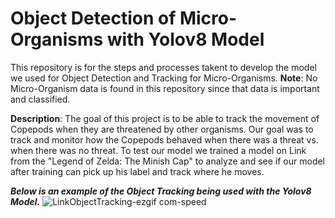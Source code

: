 # Object Detection of Micro-Organisms with Yolov8 Model
This repository is for the steps and processes takent to develop the model we used for Object Detection and Tracking for Micro-Organisms.
**Note**: No Micro-Organism data is found in this repository since that data is important and classified.

**Description**: The goal of this project is to be able to track the movement of Copepods when they are threatened by other organisms. Our goal was to track and monitor how the Copepods behaved when there was a threat vs. when there was no threat.
To test our model we trained a model on Link from the "Legend of Zelda: The Minish Cap" to analyze and see if our model after training can pick up his label and track where he moves.

***Below is an example of the Object Tracking being used with the Yolov8 Model.***
![LinkObjectTracking-ezgif com-speed](https://github.com/user-attachments/assets/d33a5896-852f-4f0f-a92f-3daeebc4dfe5)

